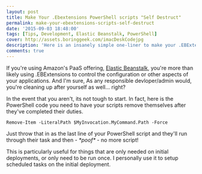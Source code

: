 ```yaml
---
layout: post
title: Make Your .Ebextensions PowerShell scripts "Self Destruct"
permalink: make-your-ebextensions-scripts-self-destruct
date: '2015-09-03 18:48:00'
tags: [Tips, Development, Elastic Beanstalk, PowerShell]
cover: http://assets.boringgeek.com/imacDeskCodejpg
description: 'Here is an insanely simple one-liner to make your .EBExtensions PowerShell completely self destruct (okay... delete themselves) upon successful execution.'
comments: true
---
```


If you're using Amazon's PaaS offering, [Elastic Beanstalk](https://aws.amazon.com/elasticbeanstalk/), you're more than likely using .EBExtensions to control the configuration or other aspects of your applications.  And I'm sure, As any responsible devloper/admin would, you're cleaning up after yourself as well... right?

In the event that you aren't, its not tough to start.  In fact, here is the PowerShell code you need to have your scripts remove themselves after they've completed their duties.

```Remove-Item -LiteralPath $MyInvocation.MyCommand.Path -Force```

Just throw that in as the last line of your PowerShell script and they'll run through their task and then - *\*poof\** - no more script!

This is particularly useful for things that are only needed on initial deployments, or only need to be run once.  I personally use it to setup scheduled tasks on the initial deployment.
